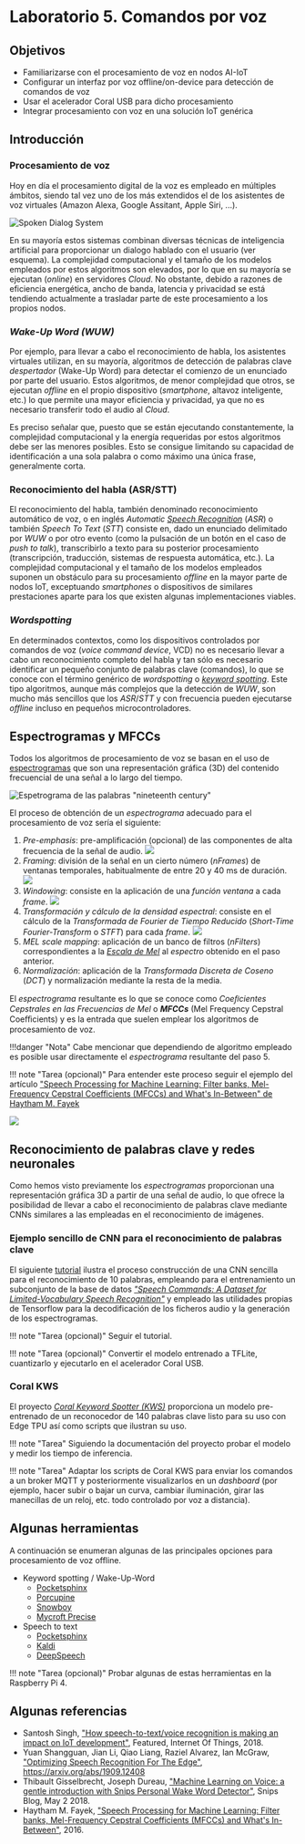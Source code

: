 # Laboratorio 5. Comandos por voz

## Objetivos

* Familiarizarse con el procesamiento de voz en nodos AI-IoT
* Configurar un interfaz por voz offline/on-device para detección de comandos de voz
* Usar el acelerador Coral USB para dicho procesamiento
* Integrar procesamiento con voz en una solución IoT genérica

## Introducción

### Procesamiento de voz

Hoy en día el procesamiento digital de la voz es empleado en múltiples ámbitos, siendo tal vez uno de los más extendidos el de los asistentes de voz virtuales  (Amazon Alexa, Google Assitant, Apple Siri, ...).

![Spoken Dialog System](https://d3i71xaburhd42.cloudfront.net/7a3c58ef132157da8e8de0f2ca2ca4c4fffdb9ef/8-Figure2.1-1.png)

En su mayoría estos sistemas combinan diversas técnicas de inteligencia artificial para proporcionar un dialogo hablado con el usuario (ver esquema). La complejidad computacional y el tamaño de los modelos empleados por estos algoritmos son elevados, por lo que en su mayoría se ejecutan (*online*) en servidores *Cloud*. No obstante, debido a razones de eficiencia energética, ancho de banda, latencia y privacidad se está tendiendo actualmente a trasladar parte de este procesamiento a los propios nodos. 

### *Wake-Up Word (WUW)*

Por ejemplo, para llevar a cabo el reconocimiento de habla, los asistentes virtuales utilizan, en su mayoría, algoritmos de detección de palabras clave *despertador* (Wake-Up Word) para detectar el comienzo de un enunciado por parte del usuario. Estos algoritmos, de menor complejidad que otros, se ejecutan *offline* en el propio dispositivo (*smartphone*, altavoz inteligente, etc.) lo que permite una mayor eficiencia y privacidad, ya que no es necesario transferir todo el audio al *Cloud*. 

Es preciso señalar que, puesto que se están ejecutando constantemente, la complejidad computacional y la energía requeridas por estos algoritmos debe ser las menores posibles. Esto se consigue limitando su capacidad de identificación a una sola palabra o como máximo una única frase, generalmente corta.

### Reconocimiento del habla (ASR/STT)

El reconocimiento del habla, también denominado reconocimiento automático de voz, o en inglés *Automatic [Speech Recognition](https://en.wikipedia.org/wiki/Speech_recognition)* (*ASR*) o también *Speech To Text* (*STT*) consiste en, dado un enunciado delimitado por *WUW* o por otro evento (como la pulsación de un botón en el caso de *push to talk*), transcribirlo a texto para su posterior procesamiento (transcripción, traducción, sistemas de respuesta automática, etc.). La complejidad computacional y el tamaño de los modelos empleados suponen un obstáculo para su procesamiento *offline* en la mayor parte de nodos IoT, exceptuando *smartphones* o dispositivos de similares prestaciones aparte para los que existen algunas implementaciones viables.

### *Wordspotting*

En determinados contextos, como los dispositivos controlados por comandos de voz (*voice command device*, VCD) no es necesario llevar a cabo un reconocimiento completo del habla y tan sólo es necesario identificar un pequeño conjunto de palabras clave (comandos), lo que se conoce con el término genérico de *wordspotting* o *[keyword spotting](https://en.wikipedia.org/wiki/Keyword_spotting)*. Este tipo algoritmos, aunque más complejos que la detección de *WUW*, son mucho más sencillos que los *ASR*/*STT* y con frecuencia pueden ejecutarse *offline* incluso en pequeños microcontroladores.

## Espectrogramas y MFCCs

Todos los algoritmos de procesamiento de voz se basan en el uso de [espectrogramas](https://en.wikipedia.org/wiki/Spectrogram) que son una representación gráfica (3D) del contenido frecuencial de una señal a lo largo del tiempo.

![Espetrograma de las palabras "nineteenth century" ](https://upload.wikimedia.org/wikipedia/commons/c/c5/Spectrogram-19thC.png)

El proceso de obtención de un *espectrograma* adecuado para el procesamiento de voz sería el siguiente:

1. *Pre-emphasis*: pre-amplificación (opcional) de las componentes de alta frecuencia de la señal de audio.
![](https://miro.medium.com/max/1400/1*tZPMsFLe3xfaWxa8RKXi5w.png)
2. *Framing*: división de la señal en un cierto número (*nFrames*) de ventanas temporales, habitualmente de entre 20 y 40 ms de duración.
![](https://miro.medium.com/max/1400/1*E0MiQ74KhklGuwE1PMfLNw.jpeg)
3. *Windowing*: consiste en la aplicación de una *función ventana* a cada *frame*.
![](https://miro.medium.com/max/864/1*O1XY3EEyFZAGHPrfDbrgGw.png)
4. *Transformación y cálculo de la densidad espectral*: consiste en el cálculo de la *Transformada de Fourier de Tiempo Reducido* (*Short-Time Fourier-Transform* o *STFT*) para cada *frame*.
![](https://miro.medium.com/max/1400/1*mjrMIkJuU3YcEdDuJAdvUw.jpeg)
5. *MEL scale mapping*: aplicación de un banco de filtros (*nFilters*) correspondientes a la *[Escala de Mel](https://en.wikipedia.org/wiki/Mel_scale)* al *espectro* obtenido en el paso anterior.
6. *Normalización*: aplicación de la *Transformada Discreta de Coseno* (*DCT*) y normalización mediante la resta de la media. 

El *espectrograma* resultante es lo que se conoce como *Coeﬁcientes Cepstrales en las Frecuencias de Mel* o ***MFCCs*** (Mel Frequency Cepstral Coeﬃcients) y es la entrada que suelen emplear los algoritmos de procesamiento de voz. 

!!!danger "Nota" 
    Cabe mencionar que dependiendo de algoritmo empleado es posible usar directamente el *espectrograma* resultante del paso 5. 

!!! note "Tarea (opcional)"
    Para entender este proceso seguir el ejemplo del artículo ["Speech Processing for Machine Learning: Filter banks, Mel-Frequency Cepstral Coefficients (MFCCs) and What's In-Between" de Haytham M. Fayek](https://haythamfayek.com/2016/04/21/speech-processing-for-machine-learning.html)

![](https://miro.medium.com/max/1400/1*Lhx1J0G2CbixMIvQUX3Otw.png)

## Reconocimiento de palabras clave y redes neuronales

Como hemos visto previamente los *espectrogramas* proporcionan una representación gráfica 3D a partir de una señal de audio, lo que ofrece la posibilidad de llevar a cabo el reconocimiento de palabras clave mediante CNNs similares a las empleadas en el reconocimiento de imágenes.

### Ejemplo sencillo de CNN para el reconocimiento de palabras clave

El siguiente [tutorial](https://www.tensorflow.org/tutorials/audio/simple_audio) ilustra el proceso construcción de una CNN sencilla para el reconocimiento de 10 palabras, empleando para el entrenamiento un subconjunto de la base de datos [*"Speech Commands: A Dataset for Limited-Vocabulary Speech Recognition"*](https://www.tensorflow.org/datasets/catalog/speech_commands) y empleado las utilidades propias de Tensorflow para la decodificación de los ficheros audio y la generación de los espectrogramas.

!!! note "Tarea (opcional)"
    Seguir el tutorial.

!!! note "Tarea (opcional)"
    Convertir el modelo entrenado a TFLite, cuantizarlo y ejecutarlo en el acelerador Coral USB.

### Coral KWS

El proyecto *[Coral Keyword Spotter (KWS)](https://github.com/google-coral/project-keyword-spotter)* proporciona un modelo pre-entrenado de un reconocedor de 140 palabras clave listo para su uso con Edge TPU así como scripts que ilustran su uso.

!!! note "Tarea"
    Siguiendo la documentación del proyecto probar el modelo y medir los tiempo de inferencia.

!!! note "Tarea"
    Adaptar los scripts de Coral KWS para enviar los comandos a un broker MQTT y posteriormente visualizarlos en un *dashboard* (por ejemplo, hacer subir o bajar un curva, cambiar iluminación, girar las manecillas de un reloj, etc. todo controlado por voz a distancia).

## Algunas herramientas

A continuación se enumeran algunas de las principales opciones para procesamiento de voz offline.

* Keyword spotting / Wake-Up-Word
	- [Pocketsphinx](https://cmusphinx.github.io/wiki/tutorialpocketsphinx/)
	- [Porcupine](https://github.com/Picovoice/porcupine)
	- [Snowboy](https://github.com/Kitt-AI/snowboy)
	- [Mycroft Precise](https://github.com/MycroftAI/mycroft-precise)
* Speech to text
	- [Pocketsphinx](https://cmusphinx.github.io/wiki/tutorialpocketsphinx/)
	- [Kaldi](https://kaldi-asr.org)
	- [DeepSpeech](https://deepspeech.readthedocs.io/en/r0.9/)

!!! note "Tarea (opcional)"
    Probar algunas de estas herramientas en la Raspberry Pi 4.

## Algunas referencias

* Santosh Singh, ["How speech-to-text/voice recognition is making an impact on IoT development"](https://internetofthingswiki.com/how-speech-to-text-voice-recognition-is-making-an-impact-on-iot-development/1269/), Featured, Internet Of Things, 2018.
* Yuan Shangguan, Jian Li, Qiao Liang, Raziel Alvarez, Ian McGraw, ["Optimizing Speech Recognition For The Edge"](https://arxiv.org/abs/1909.12408), https://arxiv.org/abs/1909.12408
* Thibault Gisselbrecht, Joseph Dureau, ["Machine Learning on Voice: a gentle introduction with Snips Personal Wake Word Detector"](https://medium.com/snips-ai/machine-learning-on-voice-a-gentle-introduction-with-snips-personal-wake-word-detector-133bd6fb568e), Snips Blog, May 2 2018.
* Haytham M. Fayek, ["Speech Processing for Machine Learning: Filter banks, Mel-Frequency Cepstral Coefficients (MFCCs) and What's In-Between"](https://haythamfayek.com/2016/04/21/speech-processing-for-machine-learning.html), 2016.
